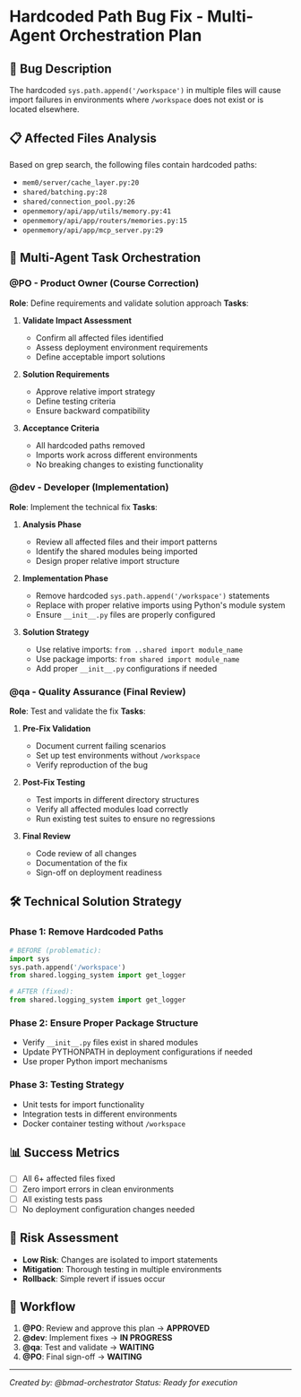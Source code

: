 # Hardcoded Path Bug Fix - Multi-Agent Orchestration Plan

## 🐛 Bug Description
The hardcoded `sys.path.append('/workspace')` in multiple files will cause import failures in environments where `/workspace` does not exist or is located elsewhere.

## 📋 Affected Files Analysis
Based on grep search, the following files contain hardcoded paths:
- `mem0/server/cache_layer.py:20`
- `shared/batching.py:28`  
- `shared/connection_pool.py:26`
- `openmemory/api/app/utils/memory.py:41`
- `openmemory/api/app/routers/memories.py:15`
- `openmemory/api/app/mcp_server.py:29`

## 🎯 Multi-Agent Task Orchestration

### **@PO** - Product Owner (Course Correction)
**Role**: Define requirements and validate solution approach
**Tasks**:
1. **Validate Impact Assessment**
   - Confirm all affected files identified
   - Assess deployment environment requirements
   - Define acceptable import solutions

2. **Solution Requirements**
   - Approve relative import strategy
   - Define testing criteria
   - Ensure backward compatibility

3. **Acceptance Criteria**
   - All hardcoded paths removed
   - Imports work across different environments
   - No breaking changes to existing functionality

### **@dev** - Developer (Implementation)
**Role**: Implement the technical fix
**Tasks**:
1. **Analysis Phase**
   - Review all affected files and their import patterns
   - Identify the shared modules being imported
   - Design proper relative import structure

2. **Implementation Phase**
   - Remove hardcoded `sys.path.append('/workspace')` statements
   - Replace with proper relative imports using Python's module system
   - Ensure `__init__.py` files are properly configured

3. **Solution Strategy**
   - Use relative imports: `from ..shared import module_name`
   - Use package imports: `from shared import module_name`
   - Add proper `__init__.py` configurations if needed

### **@qa** - Quality Assurance (Final Review)
**Role**: Test and validate the fix
**Tasks**:
1. **Pre-Fix Validation**
   - Document current failing scenarios
   - Set up test environments without `/workspace`
   - Verify reproduction of the bug

2. **Post-Fix Testing**
   - Test imports in different directory structures
   - Verify all affected modules load correctly
   - Run existing test suites to ensure no regressions

3. **Final Review**
   - Code review of all changes
   - Documentation of the fix
   - Sign-off on deployment readiness

## 🛠️ Technical Solution Strategy

### Phase 1: Remove Hardcoded Paths
```python
# BEFORE (problematic):
import sys
sys.path.append('/workspace')
from shared.logging_system import get_logger

# AFTER (fixed):
from shared.logging_system import get_logger
```

### Phase 2: Ensure Proper Package Structure
- Verify `__init__.py` files exist in shared modules
- Update PYTHONPATH in deployment configurations if needed
- Use proper Python import mechanisms

### Phase 3: Testing Strategy
- Unit tests for import functionality
- Integration tests in different environments
- Docker container testing without `/workspace`

## 📊 Success Metrics
- [ ] All 6+ affected files fixed
- [ ] Zero import errors in clean environments
- [ ] All existing tests pass
- [ ] No deployment configuration changes needed

## 🚨 Risk Assessment
- **Low Risk**: Changes are isolated to import statements
- **Mitigation**: Thorough testing in multiple environments
- **Rollback**: Simple revert if issues occur

## 🔄 Workflow
1. **@PO**: Review and approve this plan → **APPROVED**
2. **@dev**: Implement fixes → **IN PROGRESS**
3. **@qa**: Test and validate → **WAITING**
4. **@PO**: Final sign-off → **WAITING**

---
*Created by: @bmad-orchestrator*
*Status: Ready for execution*